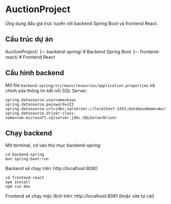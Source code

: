 # AuctionProject

Ứng dụng đấu giá trực tuyến với backend Spring Boot và frontend React.

## Cấu trúc dự án

AuctionProject/
├─ backend-spring/ # Backend Spring Boot
├─ frontend-react/ # Frontend React


## Cấu hình backend

Mở file `backend-spring/src/main/resources/application.properties` và chỉnh sửa thông tin kết nối SQL Server:

```
spring.datasource.username=hoai 
spring.datasource.password=123
spring.datasource.url=jdbc:sqlserver://localhost:1433;databaseName=AuctionDB
spring.datasource.driver-class-name=com.microsoft.sqlserver.jdbc.SQLServerDriver
```

## Chạy backend

Mở terminal, cd vào thư mục backend-spring:
```
cd backend-spring
mvn spring-boot:run
```
Backend sẽ chạy trên: http://localhost:8080
```
cd frontend-react
npm install
npm run dev
```
Frontend sẽ chạy mặc định trên: http://localhost:8081 (hoặc vite tự cài)
